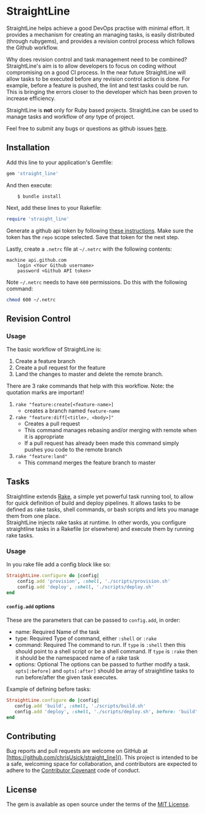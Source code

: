 # StraightLine

StraightLine helps achieve a good DevOps practise with minimal effort. It provides a mechanism for creating an managing tasks, is easily distributed (through rubygems), and provides a revision control process which follows the Github workflow.  

Why does revision control and task management need to be combined? StraightLine's aim is to allow developers to focus on coding without compromising on a good CI process. In the near future StraightLine will allow tasks to be executed before any revision control action is done. For example, before a feature is pushed, the lint and test tasks could be run. This is bringing the errors closer to the developer which has been proven to increase efficiency.

StraightLine is **not** only for Ruby based projects. StraightLine can be used to manage tasks and workflow of *any* type of project.  

Feel free to submit any bugs or questions as github issues [here](https://github.com/chrisUsick/straight_line/issues).  

## Installation

Add this line to your application's Gemfile:

```ruby
gem 'straight_line'
```

And then execute:

```
    $ bundle install
```

Next, add these lines to your Rakefile: 

```ruby
require 'straight_line'
```

Generate a github api token by following [these instructions](https://help.github.com/articles/creating-an-access-token-for-command-line-use/).
Make sure the token has the `repo` scope selected.
Save that token for the next step.

Lastly, create a `.netrc` file at `~/.netrc` with the following contents:  

```text
machine api.github.com
	login <Your Github username>
	password <Github API token>
```

Note `~/.netrc` needs to have `600` permissions. Do this with the following command:

```bash
chmod 600 ~/.netrc
```
## Revision Control
### Usage

The basic workflow of StraightLine is: 

 1. Create a feature branch
 2. Create a pull request for the feature
 3. Land the changes to master and delete the remote branch.
 
There are 3 rake commands that help with this workflow.
Note: the quotation marks are important!

 1. `rake "feature:create[<feature-name>]`
    - creates a branch named `feature-name`
 2. `rake "feature:diff[<title>, <body>]"`
    - Creates a pull request
    - This command manages rebasing and/or merging with remote when it is appropriate
    - If a pull request has already been made this command simply pushes you code to the remote branch
 3. `rake "feature:land"`
    - This command merges the feature branch to master

## Tasks

Straightline extends [Rake](https://github.com/ruby/rake), a simple yet powerful task running tool, to allow for quick definition of build and deploy pipelines. It allows tasks to be defined as rake tasks, shell commands, or bash scripts and lets you manage them from one place.   
StraightLine injects rake tasks at runtime. In other words, you configure straightline tasks in a Rakefile (or elsewhere) and execute them by running rake tasks.  

### Usage 

In you rake file add a config block like so: 

```ruby
StraightLine.configure do |config|
    config.add 'provision', :shell, './scripts/provision.sh'
    config.add 'deploy', :shell, './scripts/deploy.sh'
end
```

#### `config.add` options

These are the parameters that can be passed to `config.add`, in order:

 - name:    Required   Name of the task
 - type:    Required   Type of command, either `:shell` or `:rake`
 - command: Required   The command to run. If `type` is `:shell` then this should point to a shell script or be a shell command. If `type` is `:rake` then it should be the namespaced name of a rake task
 - options: Optional   The options can be passed to further modify a task. `opts[:before]` and  `opts[:after]` should be array of straightline tasks to run before/after the given task executes.  

 Example of defining before tasks:

 ```ruby
StraightLine.configure do |config|
    config.add 'build', :shell, './scripts/build.sh'
    config.add 'deploy', :shell, './scripts/deploy.sh', before: 'build'
end
 ```

## Contributing

Bug reports and pull requests are welcome on GitHub at [https://github.com/chrisUsick/straight_line](). This project is intended to be a safe, welcoming space for collaboration, and contributors are expected to adhere to the [Contributor Covenant](http://contributor-covenant.org) code of conduct.


## License

The gem is available as open source under the terms of the [MIT License](http://opensource.org/licenses/MIT).

